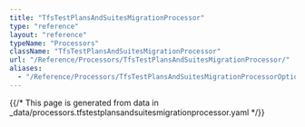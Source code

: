 ```yaml
---
title: "TfsTestPlansAndSuitesMigrationProcessor"
type: "reference"
layout: "reference"
typeName: "Processors"
className: "TfsTestPlansAndSuitesMigrationProcessor"
url: "/Reference/Processors/TfsTestPlansAndSuitesMigrationProcessor/"
aliases:
  - "/Reference/Processors/TfsTestPlansAndSuitesMigrationProcessorOptions/"
---
```


{{/* This page is generated from data in _data/processors.tfstestplansandsuitesmigrationprocessor.yaml */}}
